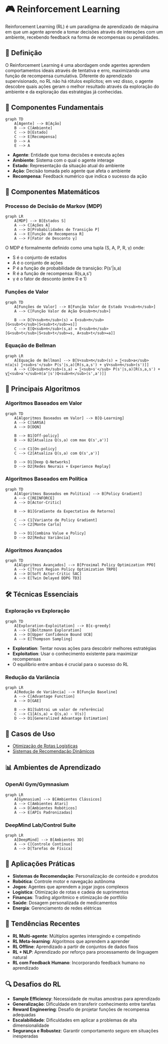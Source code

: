 # 🎮 Reinforcement Learning

Reinforcement Learning (RL) é um paradigma de aprendizado de máquina em que um agente aprende a tomar decisões através de interações com um ambiente, recebendo feedback na forma de recompensas ou penalidades.

## 📑 Definição

O Reinforcement Learning é uma abordagem onde agentes aprendem comportamentos ideais através de tentativa e erro, maximizando uma função de recompensa cumulativa. Diferente do aprendizado supervisionado, no RL não há rótulos explícitos; em vez disso, o agente descobre quais ações geram o melhor resultado através da exploração do ambiente e da exploração das estratégias já conhecidas.

## 🔄 Componentes Fundamentais

```mermaid
graph TD
    A[Agente] --> B[Ação]
    B --> C[Ambiente]
    C --> D[Estado]
    C --> E[Recompensa]
    D --> A
    E --> A
```

- **Agente**: Entidade que toma decisões e executa ações
- **Ambiente**: Sistema com o qual o agente interage
- **Estado**: Representação da situação atual do ambiente
- **Ação**: Decisão tomada pelo agente que afeta o ambiente
- **Recompensa**: Feedback numérico que indica o sucesso da ação

## 🧩 Componentes Matemáticos

### Processo de Decisão de Markov (MDP)

```mermaid
graph LR
    A[MDP] --> B[Estados S]
    A --> C[Ações A]
    A --> D[Probabilidades de Transição P]
    A --> E[Função de Recompensa R]
    A --> F[Fator de Desconto γ]
```

O MDP é formalmente definido como uma tupla (S, A, P, R, γ) onde:
- S é o conjunto de estados
- A é o conjunto de ações
- P é a função de probabilidade de transição: P(s'|s,a)
- R é a função de recompensa: R(s,a,s')
- γ é o fator de desconto (entre 0 e 1)

### Funções de Valor

```mermaid
graph TD
    A[Funções de Valor] --> B[Função Valor de Estado V<sub>π</sub>]
    A --> C[Função Valor de Ação Q<sub>π</sub>]
    
    B --> D[V<sub>π</sub>(s) = E<sub>π</sub>[G<sub>t</sub>|S<sub>t</sub>=s]]
    C --> E[Q<sub>π</sub>(s,a) = E<sub>π</sub>[G<sub>t</sub>|S<sub>t</sub>=s, A<sub>t</sub>=a]]
```

### Equação de Bellman

```mermaid
graph LR
    A[Equação de Bellman] --> B[V<sub>π</sub>(s) = ∑<sub>a</sub> π(a|s) ∑<sub>s'</sub> P(s'|s,a)[R(s,a,s') + γV<sub>π</sub>(s')]]
    A --> C[Q<sub>π</sub>(s,a) = ∑<sub>s'</sub> P(s'|s,a)[R(s,a,s') + γ∑<sub>a'</sub>π(a'|s')Q<sub>π</sub>(s',a')]]
```

## 🧠 Principais Algoritmos

### Algoritmos Baseados em Valor

```mermaid
graph TD
    A[Algoritmos Baseados em Valor] --> B[Q-Learning]
    A --> C[SARSA]
    A --> D[DQN]
    
    B --> B1[Off-policy]
    B --> B2[Atualiza Q(s,a) com max Q(s',a')]
    
    C --> C1[On-policy]
    C --> C2[Atualiza Q(s,a) com Q(s',a')]
    
    D --> D1[Deep Q-Networks]
    D --> D2[Redes Neurais + Experience Replay]
```

### Algoritmos Baseados em Política

```mermaid
graph TD
    A[Algoritmos Baseados em Política] --> B[Policy Gradient]
    A --> C[REINFORCE]
    A --> D[Actor-Critic]
    
    B --> B1[Gradiente da Expectativa de Retorno]
    
    C --> C1[Variante de Policy Gradient]
    C --> C2[Monte Carlo]
    
    D --> D1[Combina Value e Policy]
    D --> D2[Reduz Variância]
```

### Algoritmos Avançados

```mermaid
graph TD
    A[Algoritmos Avançados] --> B[Proximal Policy Optimization PPO]
    A --> C[Trust Region Policy Optimization TRPO]
    A --> D[Soft Actor-Critic SAC]
    A --> E[Twin Delayed DDPG TD3]
```

## 🛠️ Técnicas Essenciais

### Exploração vs Exploração

```mermaid
graph TD
    A[Exploration-Exploitation] --> B[ε-greedy]
    A --> C[Boltzmann Exploration]
    A --> D[Upper Confidence Bound UCB]
    A --> E[Thompson Sampling]
```

- **Exploration**: Tentar novas ações para descobrir melhores estratégias
- **Exploitation**: Usar o conhecimento existente para maximizar recompensas
- O equilíbrio entre ambas é crucial para o sucesso do RL

### Redução da Variância

```mermaid
graph LR
    A[Redução de Variância] --> B[Função Baseline]
    A --> C[Advantage Function]
    A --> D[GAE]
    
    B --> B1[Subtrai um valor de referência]
    C --> C1[A(s,a) = Q(s,a) - V(s)]
    D --> D1[Generalized Advantage Estimation]
```

## 🔗 Casos de Uso

- [Otimização de Rotas Logísticas](./use-case-logistics-optimization.md)
- [Sistemas de Recomendação Dinâmicos](./use-case-recommendation-system.md)

## 📊 Ambientes de Aprendizado

### OpenAI Gym/Gymnasium

```mermaid
graph LR
    A[Gymnasium] --> B[Ambientes Clássicos]
    A --> C[Ambientes Atari]
    A --> D[Ambientes Robóticos]
    A --> E[APIs Padronizadas]
```

### DeepMind Lab/Control Suite

```mermaid
graph LR
    A[DeepMind] --> B[Ambientes 3D]
    A --> C[Controle Contínuo]
    A --> D[Tarefas de Física]
```

## 🚀 Aplicações Práticas

- **Sistemas de Recomendação**: Personalização de conteúdo e produtos
- **Robótica**: Controle motor e navegação autônoma
- **Jogos**: Agentes que aprendem a jogar jogos complexos
- **Logística**: Otimização de rotas e cadeia de suprimentos
- **Finanças**: Trading algorítmico e otimização de portfólio
- **Saúde**: Dosagem personalizada de medicamentos
- **Energia**: Gerenciamento de redes elétricas

## 🌟 Tendências Recentes

- **RL Multi-agente**: Múltiplos agentes interagindo e competindo
- **RL Meta-learning**: Algoritmos que aprendem a aprender
- **RL Offline**: Aprendizado a partir de conjuntos de dados fixos
- **RL + NLP**: Aprendizado por reforço para processamento de linguagem natural
- **RL com Feedback Humano**: Incorporando feedback humano no aprendizado

## 🔍 Desafios do RL

- **Sample Efficiency**: Necessidade de muitas amostras para aprendizado
- **Generalização**: Dificuldade em transferir conhecimento entre tarefas
- **Reward Engineering**: Desafio de projetar funções de recompensa adequadas
- **Escalabilidade**: Dificuldades em aplicar a problemas de alta dimensionalidade
- **Segurança e Robustez**: Garantir comportamento seguro em situações inesperadas